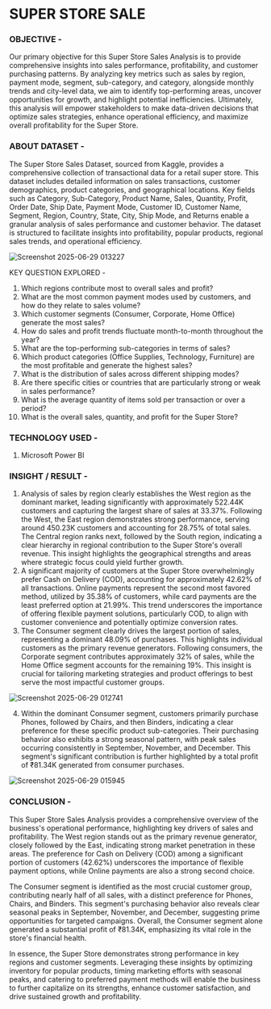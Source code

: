 # SUPER STORE SALE 

### OBJECTIVE - 

Our primary objective for this Super Store Sales Analysis is to provide comprehensive insights into sales performance, profitability, and customer purchasing patterns. By analyzing key metrics such as sales by region, payment mode, segment, sub-category, and category, alongside monthly trends and city-level data, we aim to identify top-performing areas, uncover opportunities for growth, and highlight potential inefficiencies. Ultimately, this analysis will empower stakeholders to make data-driven decisions that optimize sales strategies, enhance operational efficiency, and maximize overall profitability for the Super Store.

### ABOUT DATASET - 
The Super Store Sales Dataset, sourced from Kaggle, provides a comprehensive collection of transactional data for a retail super store. This dataset includes detailed information on sales transactions, customer demographics, product categories, and geographical locations. Key fields such as Category, Sub-Category, Product Name, Sales, Quantity, Profit, Order Date, Ship Date, Payment Mode, Customer ID, Customer Name, Segment, Region, Country, State, City, Ship Mode, and Returns enable a granular analysis of sales performance and customer behavior. The dataset is structured to facilitate insights into profitability, popular products, regional sales trends, and operational efficiency.

![Screenshot 2025-06-29 013227](https://github.com/user-attachments/assets/3a1064c9-3eb5-4c2b-b614-c02edcacb269)

KEY QUESTION EXPLORED -
1. Which regions contribute most to overall sales and profit?
2. What are the most common payment modes used by customers, and how do they relate to sales volume?
3. Which customer segments (Consumer, Corporate, Home Office) generate the most sales?
4. How do sales and profit trends fluctuate month-to-month throughout the year?
5. What are the top-performing sub-categories in terms of sales?
6. Which product categories (Office Supplies, Technology, Furniture) are the most profitable and generate the highest sales?
7. What is the distribution of sales across different shipping modes?
8. Are there specific cities or countries that are particularly strong or weak in sales performance?
9. What is the average quantity of items sold per transaction or over a period?
10. What is the overall sales, quantity, and profit for the Super Store?

### TECHNOLOGY USED -
1. Microsoft Power BI

### INSIGHT / RESULT -
1. Analysis of sales by region clearly establishes the West region as the dominant market, leading significantly with approximately 522.44K customers and capturing the largest share of sales at 33.37%. Following the West, the East region demonstrates strong performance, serving around 450.23K customers and accounting for 28.75% of total sales. The Central region ranks next, followed by the South region, indicating a clear hierarchy in regional contribution to the Super Store's overall revenue. This insight highlights the geographical strengths and areas where strategic focus could yield further growth.
2. A significant majority of customers at the Super Store overwhelmingly prefer Cash on Delivery (COD), accounting for approximately 42.62% of all transactions. Online payments represent the second most favored method, utilized by 35.38% of customers, while card payments are the least preferred option at 21.99%. This trend underscores the importance of offering flexible payment solutions, particularly COD, to align with customer convenience and potentially optimize conversion rates.
3. The Consumer segment clearly drives the largest portion of sales, representing a dominant 48.09% of purchases. This highlights individual customers as the primary revenue generators. Following consumers, the Corporate segment contributes approximately 32% of sales, while the Home Office segment accounts for the remaining 19%. This insight is crucial for tailoring marketing strategies and product offerings to best serve the most impactful customer groups.

![Screenshot 2025-06-29 012741](https://github.com/user-attachments/assets/360e3c70-f1e5-416f-a01f-32611632fbca)

4. Within the dominant Consumer segment, customers primarily purchase Phones, followed by Chairs, and then Binders, indicating a clear preference for these specific product sub-categories. Their purchasing behavior also exhibits a strong seasonal pattern, with peak sales occurring consistently in September, November, and December. This segment's significant contribution is further highlighted by a total profit of ₹81.34K generated from consumer purchases.
   
![Screenshot 2025-06-29 015945](https://github.com/user-attachments/assets/45ee169e-4224-4982-8bbd-6b6cc14da72e)

### CONCLUSION -

This Super Store Sales Analysis provides a comprehensive overview of the business's operational performance, highlighting key drivers of sales and profitability. The West region stands out as the primary revenue generator, closely followed by the East, indicating strong market penetration in these areas. The preference for Cash on Delivery (COD) among a significant portion of customers (42.62%) underscores the importance of flexible payment options, while Online payments are also a strong second choice.

The Consumer segment is identified as the most crucial customer group, contributing nearly half of all sales, with a distinct preference for Phones, Chairs, and Binders. This segment's purchasing behavior also reveals clear seasonal peaks in September, November, and December, suggesting prime opportunities for targeted campaigns. Overall, the Consumer segment alone generated a substantial profit of ₹81.34K, emphasizing its vital role in the store's financial health.

In essence, the Super Store demonstrates strong performance in key regions and customer segments. Leveraging these insights by optimizing inventory for popular products, timing marketing efforts with seasonal peaks, and catering to preferred payment methods will enable the business to further capitalize on its strengths, enhance customer satisfaction, and drive sustained growth and profitability.
